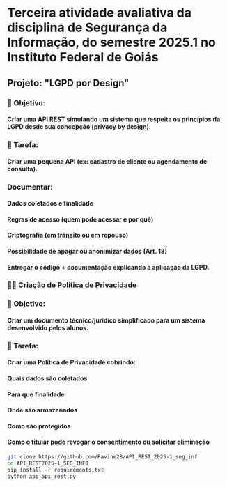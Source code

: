 # Terceira atividade avaliativa da disciplina de Segurança da Informação, do semestre 2025.1 no Instituto Federal de Goiás
## Projeto: "LGPD por Design"

### 🎯 Objetivo: 
#### Criar uma API REST simulando um sistema que respeita os princípios da LGPD desde sua concepção (privacy by design).

### 📝 Tarefa:
#### Criar uma pequena API (ex: cadastro de cliente ou agendamento de consulta).
### Documentar:
#### Dados coletados e finalidade
#### Regras de acesso (quem pode acessar e por quê)
#### Criptografia (em trânsito ou em repouso)
#### Possibilidade de apagar ou anonimizar dados (Art. 18)
#### Entregar o código + documentação explicando a aplicação da LGPD.
### 🧑‍💼 Criação de Política de Privacidade

### 🎯 Objetivo:
#### Criar um documento técnico/jurídico simplificado para um sistema desenvolvido pelos alunos.

### 📝 Tarefa:
#### Criar uma Política de Privacidade cobrindo:
#### Quais dados são coletados
#### Para que finalidade
#### Onde são armazenados
#### Como são protegidos
#### Como o titular pode revogar o consentimento ou solicitar eliminação


```bash
git clone https://github.com/Ravine28/API_REST_2025-1_seg_inf
cd API_REST2025-1_SEG_INFO
pip install -r requirements.txt
python app_api_rest.py